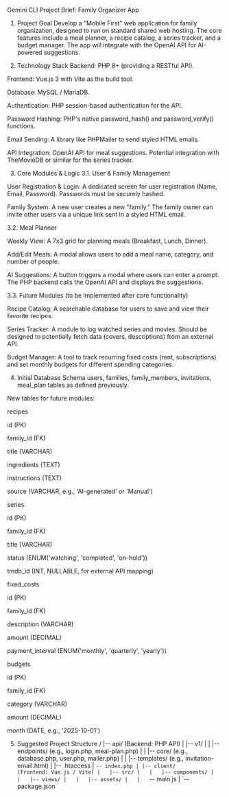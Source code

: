 Gemini CLI Project Brief: Family Organizer App
1. Project Goal
Develop a "Mobile First" web application for family organization, designed to run on standard shared web hosting. The core features include a meal planner, a recipe catalog, a series tracker, and a budget manager. The app will integrate with the OpenAI API for AI-powered suggestions.

2. Technology Stack
Backend: PHP 8+ (providing a RESTful API).

Frontend: Vue.js 3 with Vite as the build tool.

Database: MySQL / MariaDB.

Authentication: PHP session-based authentication for the API.

Password Hashing: PHP's native password_hash() and password_verify() functions.

Email Sending: A library like PHPMailer to send styled HTML emails.

API Integration: OpenAI API for meal suggestions. Potential integration with TheMovieDB or similar for the series tracker.

3. Core Modules & Logic
3.1. User & Family Management

User Registration & Login: A dedicated screen for user registration (Name, Email, Password). Passwords must be securely hashed.

Family System: A new user creates a new "family." The family owner can invite other users via a unique link sent in a styled HTML email.

3.2. Meal Planner

Weekly View: A 7x3 grid for planning meals (Breakfast, Lunch, Dinner).

Add/Edit Meals: A modal allows users to add a meal name, category, and number of people.

AI Suggestions: A button triggers a modal where users can enter a prompt. The PHP backend calls the OpenAI API and displays the suggestions.

3.3. Future Modules (to be implemented after core functionality)

Recipe Catalog: A searchable database for users to save and view their favorite recipes.

Series Tracker: A module to log watched series and movies. Should be designed to potentially fetch data (covers, descriptions) from an external API.

Budget Manager: A tool to track recurring fixed costs (rent, subscriptions) and set monthly budgets for different spending categories.

4. Initial Database Schema
users, families, family_members, invitations, meal_plan tables as defined previously.

New tables for future modules:

recipes

id (PK)

family_id (FK)

title (VARCHAR)

ingredients (TEXT)

instructions (TEXT)

source (VARCHAR, e.g., 'AI-generated' or 'Manual')

series

id (PK)

family_id (FK)

title (VARCHAR)

status (ENUM('watching', 'completed', 'on-hold'))

tmdb_id (INT, NULLABLE, for external API mapping)

fixed_costs

id (PK)

family_id (FK)

description (VARCHAR)

amount (DECIMAL)

payment_interval (ENUM('monthly', 'quarterly', 'yearly'))

budgets

id (PK)

family_id (FK)

category (VARCHAR)

amount (DECIMAL)

month (DATE, e.g., '2025-10-01')

5. Suggested Project Structure
/
|-- api/                    (Backend: PHP API)
|   |-- v1/
|   |   |-- endpoints/      (e.g., login.php, meal-plan.php)
|   |   |-- core/           (e.g., database.php, user.php, mailer.php)
|   |   |-- templates/      (e.g., invitation-email.html)
|   |-- .htaccess
|   `-- index.php
|
|-- client/                 (Frontend: Vue.js / Vite)
|   |-- src/
|   |   |-- components/
|   |   |-- views/
|   |   |-- assets/
|   |   `-- main.js
|   `-- package.json

